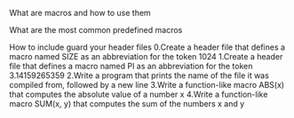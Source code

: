 What are macros and how to use them

What are the most common predefined macros

How to include guard your header files
0.Create a header file that defines a macro named SIZE as an abbreviation for the token 1024
1.Create a header file that defines a macro named PI as an abbreviation for the token 3.14159265359
2.Write a program that prints the name of the file it was compiled from, followed by a new line
3.Write a function-like macro ABS(x) that computes the absolute value of a number x
4.Write a function-like macro SUM(x, y) that computes the sum of the numbers x and y
